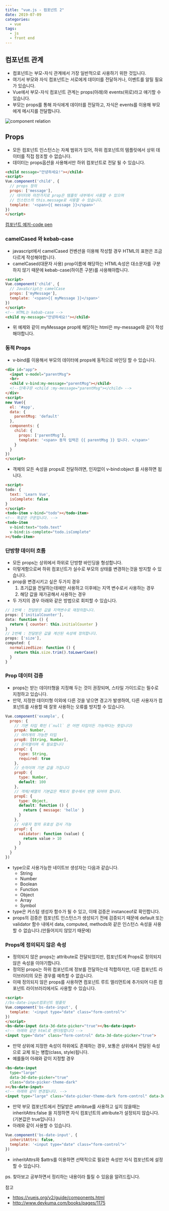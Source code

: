 ```yaml
---
title: "vue.js - 컴포넌트 2"
date: 2019-07-09
categories:
  - vue
tags:
  - js
  - front end
---
```


## 컴포넌트 관계

- 컴포넌트는 부모-자식 관계에서 가장 일반적으로 사용하기 위한 것입니다.
- 여기서 부모와 자식 컴포넌트는 서로에게 데이터를 전달하거나, 이벤트를 알릴 필요가 있습니다.
- Vue에서 부모-자식 컴포넌트 관계는 props(아래)와 events(위로)라고 얘기할 수 있습니다.
- 부모는 props를 통해 자식에게 데이터를 전달하고, 자식은 events를 이용해 부모에게 메시지를 전달합니다.

![component relation](/images/vue_component_relation.JPG)

## Props

- 모든 컴포넌트 인스턴스는 자체 범위가 있어, 하위 컴포넌트의 템플릿에서 상위 데이터를 직접 참조할 수 없습니다.
- 데이터는 props옵션을 사용해서만 하위 컴포넌트로 전달 될 수 있습니다.

```html
<child message="안녕하세요!"></child>
<script>
Vue.component('child', {
  // props 정의
  props: ['message'],
  // 데이터와 마찬가지로 prop은 템플릿 내부에서 사용할 수 있으며
  // 인스턴스의 this.message로 사용할 수 있습니다.
  template: '<span>{{ message }}</span>'
})
</script>
```

[컴포넌트 예저-code pen](https://codepen.io/grayhacker91/pen/wLRBeK "Vue-Component-Example")

### camelCased 와 kebab-case

- javascript에서 camelCased 컨벤션을 이용해 작성할 경우 HTML의 표현은 조금 다르게 작성해야합니다.
- camelCased(대문자 사용) prop이름에 해당하는 HTML속성은 대소문자를 구분하지 않기 때문에 kebab-case(하이픈 구분)를 사용해야합니다.

```html
<script>
Vue.component('child', {
  // JavaScript는 camelCase
  props: ['myMessage'],
  template: '<span>{{ myMessage }}</span>'
})
</script>
<!-- HTML는 kebab-case -->
<child my-message="안녕하세요!"></child>
```

- 위 예제와 같이 myMessage prop에 해당하는 html은 my-message와 같이 작성해야합니다.

### 동적 Props

- v-bind를 이용해서 부모의 데이터에 props에 동적으로 바인딩 할 수 있습니다.

```html
<div id="app">
  <input v-model="parentMsg">
  <br>
  <child v-bind:my-message="parentMsg"></child>
  <!--단축구문 <child :my-message="parentMsg"></child> -->
</div>
<script>
new Vue({
  el: '#app',
  data: {
    parentMsg: 'default'
  },
  components: {
    child: {
      props: ['parentMsg'],
      template: '<span> 동적 입력은 {{ parentMsg }} 입니다. </span>'
    }
  }
})
</script>
```

- 객체의 모든 속성을 props로 전달하려면, 인자없이 v-bind:object 를 사용하면 됩니다.

```html
<script>
todo: {
  text: 'Learn Vue',
  isComplete: false
}
</script>
<todo-item v-bind="todo"></todo-item>
<!-- 똑같은 구문입니다. -->
<todo-item
  v-bind:text="todo.text"
  v-bind:is-complete="todo.isComplete"
></todo-item>
```

### 단방향 데이터 흐름

- 모든 props는 상위에서 하위로 단방향 바인딩을 형성합니다.
- 이렇게함으로써 하위 컴포넌트가 실수로 부모의 상태를 변경하는것을 방지할 수 있습니다.
- prop을 변경시키고 싶은 두가지 경우
  1. 초기값을 전달하는데에만 사용하고 이후에는 지역 변수로서 사용하는 경우
  2. 해당 값을 재가공해서 사용하는 경우
- 두 가지의 경우 아래와 같은 방법으로 회피할 수 있습니다.

```javascript
// 1번째 : 전달받은 값을 지역변수로 재정의합니다.
props: ['initialCounter'],
data: function () {
  return { counter: this.initialCounter }
}
// 2번째 : 전달받은 값을 계산된 속성에 정의합니다.
props: ['size'],
computed: {
  normalizedSize: function () {
    return this.size.trim().toLowerCase()
  }
}
```

### Prop 데이터 검증

- props는 받는 데이터형을 지정해 두는 것이 권장되며, 스타일 가이드로는 필수로 지정하고 있습니다.
- 만약, 지정한 데이터형 이외에 다른 것을 넣으면 경고가 발생하여, 다른 사용자가 컴포넌트를 사용할 때 잘못 사용하는 오류를 방지할 수 있습니다.

```javascript
Vue.component('example', {
  props: {
    // 기본 타입 확인 (`null` 은 어떤 타입이든 가능하다는 뜻입니다)
    propA: Number,
    // 여러개의 가능한 타입
    propB: [String, Number],
    // 문자열이며 꼭 필요합니다
    propC: {
      type: String,
      required: true
    },
    // 숫자이며 기본 값을 가집니다
    propD: {
      type: Number,
      default: 100
    },
    // 객체/배열의 기본값은 팩토리 함수에서 반환 되어야 합니다.
    propE: {
      type: Object,
      default: function () {
        return { message: 'hello' }
      }
    },
    // 사용자 정의 유효성 검사 가능
    propF: {
      validator: function (value) {
        return value > 10
      }
    }
  }
})
```

- type으로 사용가능한 네이트브 생성자는 다음과 같습니다.
  - String
  - Number
  - Boolean
  - Function
  - Object
  - Array
  - Symbol
- type은 커스텀 생성자 함수가 될 수 있고, 이때 검증은 instanceof로 확인합니다.
- props의 검증은 컴포넌트 인스턴스가 생성되기 전에 검증되기 때문에 default 또는 validator 함수 내에서 data, computed, methods와 같은 인스턴스 속성을 사용할 수 없습니다.(만들어지지 않았기 때문에)

### Props에 정의되지 않은 속성

- 정의되지 않은 props는 attribute로 전달되었지만, 컴포넌트에 Props로 정의되지 않은 속성을 이야기합니다.
- 정의된 props는 하위 컴포넌트에 정보를 전달하는데 적합하지만, 다른 컴포넌트 라이브러리의 모든 경우를 예측할 수 없습니다.
- 이때 정의되지 않은 props를 사용하면 컴포넌트 루트 엘리먼트에 추가되어 다른 컴포넌트 라이브러리에서도 사용할 수 있습니다.

```html
<script>
//bs-date-input컴포넌트 템플릿
Vue.component('bs-date-input', {
  template: '<input type="date" class="form-control">'
})
</script>
<bs-date-input data-3d-date-picker="true"></bs-date-input>
<!-- 아래와 같은 html로 렌더링합니다 -->
<input type="date" class="form-control" data-3d-date-picker="true">
```

- 만약 상위에 지정한 속성이 하위에도 존재하는 경우, 보통은 상위에서 전달된 속성으로 교체 또는 병합(class, style)됩니다.
- 예를들어 아래와 같이 지정할 경우

```html
<bs-date-input
  type="large"
  data-3d-date-picker="true"
  class="date-picker-theme-dark"
></bs-date-input>
<!-- 아래와 같이 변경됩니다. -->
<input type="large" class="date-picker-theme-dark form-control" data-3d-date-picker="true">
```

- 만약 부모 컴포넌트에서 전달받은 attribtue를 사용하고 싶지 않을때는 inheritAttrs:false 을 지정하면 자식 컴포넌트의 attribute가 설정되지 않습니다. (기본값은 true입니다.)
- 아래와 같이 사용할 수 있습니다.

```javascript
Vue.component('bs-date-input', {
  inheritAttrs: false,
  template: '<input type="date" class="form-control">'
})
```

- inheritAttrs와 $attrs를 이용하면 선택적으로 필요한 속성만 자식 컴포넌트에 설정할 수 있습니다.

ps. 찾아보고 공부하면서 정리하는 내용이라 틀릴 수 있음을 알려드립니다.

참고

- <https://vuejs.org/v2/guide/components.html>
- <http://www.devkuma.com/books/pages/1175>
